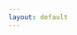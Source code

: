 ```yaml
---
layout: default
---
```

<html>
    <head>
        <meta name="viewport" content="width=670"> 
        <style>
		
            div.battlescribe {
                margin-top: 0px;
                margin-bottom: 0px;
                margin-left: auto;
                margin-right: auto;
                padding: 8px;
                border-width: 0px;
                
                font-family: sans-serif;
                font-size: 12px;
                color: #444444;
                text-align: left;
            }

            div.battlescribe h1,
            div.battlescribe h2,
            div.battlescribe h3,
            div.battlescribe h4 {
                margin: 0px;
                padding: 0px;
                border-width: 0px;
            }

            div.battlescribe h1 {
                margin: 8px 0px 0px 0px;
                
                font-size: 16px;
            }

            div.battlescribe h2 {
                font-size: 15px;
            }

            div.battlescribe h3 {
                font-size: 14px;
            }

            div.battlescribe h4 {
                font-size: 13px;
            }

            div.battlescribe div.summary {
                margin: 16px 0px 0px 0px;
                padding: 0px;
                border-width: 0px;
            }

            div.battlescribe ul {
                margin: 0px 0px 0px 16px;
                padding: 0px;
                border-width: 0px;
                
                list-style-image: none;
                list-style-position: outside;
                list-style-type: none;
            }

            div.battlescribe li {
                margin: 8px 0px 0px 0px;
                padding: 0px;
                border-width: 0px;
            }

            div.battlescribe li.force {
                margin: 24px 0px 0px 0px;
                padding: 0px;
                border-width: 0px;
            }

            div.battlescribe li.category {
                margin: 16px 0px 0px 0px;
                padding: 0px;
                border-width: 0px;
            }

            div.battlescribe li.rootselection {
                margin: 16px 0px 0px 0px;
                padding: 8px;
                border-width: 1px;
                border-style: solid;
                border-color: #BBBBBB;
                
                page-break-inside: avoid;
            }

            div.battlescribe p {
                margin: 4px 0px 0px 16px;
                padding: 0px;
                border-width: 0px;
                
                font-size: 12px;
            }

            div.battlescribe p.category-names {
            }

            div.battlescribe p.rule-names {
            }

            div.battlescribe p.profile-names {
            }

            div.battlescribe table {
                margin: 8px 0px 0px 16px;
                padding: 0px;
                border-collapse: collapse;
                
                font-size: 12px;
                color: #444444;
                
                page-break-inside: avoid;
            }

            div.battlescribe tr {
                border-width: 1px;
                border-style: solid;
                border-color: #BBBBBB;
            }

            div.battlescribe th {
                padding: 4px;
                margin: 0px;
                border-width: 0px;
                
                font-weight: bold;
                text-align: left;
            }

            div.battlescribe td {
                padding: 4px;
                margin: 0px;
                border-width: 0px;
                
                text-align: left;
            }

            div.battlescribe td.profile-name {
                font-weight: bold;
            }

            div.battlescribe td.statistic-name {
                font-weight: bold;
            }

            div.battlescribe table.statistics {
            }

            div.battlescribe table.statistics tr.subtotal {
                font-weight: bold;
            }

            div.battlescribe table.statistics tr.total {
                font-size: 13px;
                font-weight: bold;
            }

            div.battlescribe table.statistics th {
                border-width: 1px;
                border-style: solid;
                border-color: #BBBBBB;
                
                font-size: 13px;
                text-align: right;
            }

            div.battlescribe table.statistics th.center {
                text-align: center;
            }

            div.battlescribe table.statistics td {
                border-width: 1px;
                border-style: solid;
                border-color: #BBBBBB;
                
                text-align: right;
            }

            div.battlescribe span.bold {
                font-weight: bold;
            }

            div.battlescribe span.italic {
                font-style: italic;
            }

            div.battlescribe span.caps {
                font-variant: small-caps;
            }
        </style>

    </head>
    <body class="battlescribe">
        <div class="battlescribe">
            <h1>Tyranids 800pts (Warhammer 40,000 8th Edition) [53 PL, 801pts]</h1>
            <ul>
            <li class="force">
                <h2>Battalion Detachment +5CP (Tyranids) [53 PL, 801pts]</h2>
                <ul>
                    <li class="category">
                        <h3>No Force Org Slot</h3>
                        <ul>
                            <li class="rootselection">
                                <h4>[Reference] Discipline: Hive Mind</h4>
                                <p class="category-names">
                                    <span class="bold">Categories:</span> <span class="caps">No Force Org Slot</span>
                                </p>
                                <p class="profile-names">
                                    <span class="bold">Psychic Power:</span> <span class="italic">1. Dominion, 2. Catalyst, 3. The Horror, 4. Onslaught, 5. Paroxysm, 6. Psychic Scream, Kraken: Synaptic Lure (Hive Fleet)</span>
                                </p>
                                    <br>
                                    <table cellspacing="-1">
                                        <tr>
                                            <th>Psychic Power</th>
                                            <th>Warp Charge</th><th>Range</th><th>Details</th>
                                            <th>Ref</th>
                                        </tr>
                                        <tr>
                                            <td class="profile-name">1. Dominion</td>
                                            <td>5</td><td>36"</td><td>Select a freindly TYRANIDS unit within 36" of the psyker that has the Instinctive Behavious ability. Until the end of your next Psychic phase, that unit ignoires its Instinctive Behaviour ability and automatically passes Morale tests.</td>
                                            <td>
                                                Codex: Tyranids p121
                                            </td>
                                        </tr>
                                        <tr>
                                            <td class="profile-name">2. Catalyst</td>
                                            <td>6</td><td>18"</td><td>Select a friendly TYRANIDS unit within 18" of the psyker. Until the start of your next Psychic phase, each time that unit loses a wound, roll a D6; on a 5+, the damage is ignored and the unit does not lose that wound.</td>
                                            <td>
                                                Codex: Tyranids p121
                                            </td>
                                        </tr>
                                        <tr>
                                            <td class="profile-name">3. The Horror</td>
                                            <td>6</td><td>24"</td><td>Select one enemy unit within 24" of and visible to the psyker. Until the start of your next Psychic phase, that unit must subtract 1 from their hit rolls and Leadership characteristic.</td>
                                            <td>
                                                Codex: Tyranids p121
                                            </td>
                                        </tr>
                                        <tr>
                                            <td class="profile-name">4. Onslaught</td>
                                            <td>6</td><td>18"</td><td>Select a friendly TYRANIDS unit within 18" of the psyker. That unit can shoot this turn (even if it Advanced) without suffering any penalties to its hit rolls for moving and shooting with Heavy weapons, or Advancing and shooting with Assault weapons. In addition, that unit can charge this turn even if it Advanced (though not if it Fell Back).</td>
                                            <td>
                                                Codex: Tyranids p121
                                            </td>
                                        </tr>
                                        <tr>
                                            <td class="profile-name">5. Paroxysm</td>
                                            <td>5</td><td>18"</td><td>Choose an enemy unit within 18" of the psyker. Until your next Psychic phase, that unit cannot fight in the Fight phase until all other units that are able to have done so. If the target has an ability that allows it to fight first in the Fight phase, it instead fights as if it didn't have this ability. If both players have units that cannot fight until all other units have done so, then alternate choosing which of those units to fight with, starting with the player whose turn is taking place.</td>
                                            <td>
                                                Codex: Tyranids p121
                                            </td>
                                        </tr>
                                        <tr>
                                            <td class="profile-name">6. Psychic Scream</td>
                                            <td>5</td><td>18"</td><td>The nearest enemy unit within 18" suffers D3 mortal wounds. In addition, if that unit is a PSYKER, roll two dice. If the result is higher than their Leadership characteristic, randomly select one of their psychic powers. They can no longer use that psychic power.</td>
                                            <td>
                                                Codex: Tyranids p121
                                            </td>
                                        </tr>
                                        <tr>
                                            <td class="profile-name">Kraken: Synaptic Lure (Hive Fleet)</td>
                                            <td>5</td><td>-</td><td>Select one enemy unit. Until the end of the turn, when a charge roll is made by a friendly KRAKEN unit that targets that enemy unit, you can re-roll the result.</td>
                                            <td>
                                                Psychic Awakening: Blood of Baal p78
                                            </td>
                                        </tr>
                                    </table>

                            </li>
                            <li class="rootselection">
                                <h4>Hive Fleet</h4>
                                <p>
                                    <span class="bold">Selections:</span> Kraken
                                </p>
                                <p class="category-names">
                                    <span class="bold">Categories:</span> <span class="caps">No Force Org Slot</span>
                                </p>
                                <p class="profile-names">
                                    <span class="bold">Abilities:</span> <span class="italic">Hive Fleet Adaptations, Questing Tendrils</span>
                                </p>
                                    <br>
                                    <table cellspacing="-1">
                                        <tr>
                                            <th>Abilities</th>
                                            <th>Description</th>
                                            <th>Ref</th>
                                        </tr>
                                        <tr>
                                            <td class="profile-name">Hive Fleet Adaptations</td>
                                            <td>If your army is Battle-forged, all units in Tyranids Detachments gain a Hive Fleet Adaptation, so long as every unit in that Detachment is from the same hive fleet. The Hive Fleet Adaptation gained depends upon the hive fleet they are from, as shown in the table.</td>
                                            <td>
                                                Codex: Tyranids p116
                                            </td>
                                        </tr>
                                        <tr>
                                            <td class="profile-name">Questing Tendrils</td>
                                            <td>When a unit with this adaption Advances, roll three dice and pick the highest to add to the Move characteristic of all models in the unit for that Movement phase. In addition, such units can Fall Back and charge in the same turn.</td>
                                            <td>
                                                Codex: Tyranids p117
                                            </td>
                                        </tr>
                                    </table>

                            </li>
                        </ul>
                    </li>
                    <li class="category">
                        <h3>HQ [17 PL, 296pts]</h3>
                        <ul>
                            <li class="rootselection">
                                <h4>Broodlord [8 PL, 115pts]</h4>
                                <p>
                                    <span class="bold">Selections:</span> Chameleonic Mutation
                                </p>
                                <p class="category-names">
                                    <span class="bold">Categories:</span> <span class="caps">Faction: &lt;Hive Fleet&gt;, Faction: Tyranids, HQ, Genestealer, Character, Infantry, Psyker, Synapse</span>
                                </p>
                                <p class="profile-names">
                                    <span class="bold">Abilities:</span> <span class="italic">Brood Telepathy, Chameleonic Mutation, Lightning Reflexes, Shadow in the Warp, Swift and Deadly, Synapse</span>, <span class="bold">Psyker:</span> <span class="italic">Broodlord</span>, <span class="bold">Unit:</span> <span class="italic">Broodlord</span>, <span class="bold">Weapon:</span> <span class="italic">Monstrous Rending Claws</span>
                                </p>
                                    <br>
                                    <table cellspacing="-1">
                                        <tr>
                                            <th>Abilities</th>
                                            <th>Description</th>
                                            <th>Ref</th>
                                        </tr>
                                        <tr>
                                            <td class="profile-name">Brood Telepathy</td>
                                            <td>You can add 1 to hit rolls in the Fight phase for &lt;HIVE FLEET&gt; Genestealer units within 6" of and friendly &lt;HIVE FLEET&gt; Broodlords.</td>
                                            <td>
                                                Codex: Tyranids p84
                                            </td>
                                        </tr>
                                        <tr>
                                            <td class="profile-name">Chameleonic Mutation</td>
                                            <td>KRAKEN model only. Your opponent must subtract 1 from all hit rolls for ranged weapons that target this model.</td>
                                            <td>
                                                Codex: Tyranids p122
                                            </td>
                                        </tr>
                                        <tr>
                                            <td class="profile-name">Lightning Reflexes</td>
                                            <td>Models in this unit have a 5+ invulnerable save.</td>
                                            <td>
                                                Codex: Tyranids p89
                                            </td>
                                        </tr>
                                        <tr>
                                            <td class="profile-name">Shadow in the Warp</td>
                                            <td>Enemy PSKYERS must subtract 1 from any Psychic tests they make if they are within 18" of any units with this ability. TYRANID PSYKERS are not affected.</td>
                                            <td>
                                                Codex: Tyranids p82
                                            </td>
                                        </tr>
                                        <tr>
                                            <td class="profile-name">Swift and Deadly</td>
                                            <td>Models in this unit can charge even if they Advanced during its turn.</td>
                                            <td>
                                                Codex: Tyranids p89
                                            </td>
                                        </tr>
                                        <tr>
                                            <td class="profile-name">Synapse</td>
                                            <td>&lt;HIVE FLEET&gt; units automatically pass Morale tests if they are within 12" of any friendly &lt;HIVE FLEET&gt; units with this ability.</td>
                                            <td>
                                                Codex: Tyranids p82
                                            </td>
                                        </tr>
                                    </table>
                                    <table cellspacing="-1">
                                        <tr>
                                            <th>Psyker</th>
                                            <th>Cast</th><th>Deny</th><th>Powers Known</th><th>Other</th>
                                            <th>Ref</th>
                                        </tr>
                                        <tr>
                                            <td class="profile-name">Broodlord</td>
                                            <td>1</td><td>1</td><td>Smite + 1 Hive Mind</td><td>-</td>
                                            <td>
                                            </td>
                                        </tr>
                                    </table>
                                    <table cellspacing="-1">
                                        <tr>
                                            <th>Unit</th>
                                            <th>M</th><th>WS</th><th>BS</th><th>S</th><th>T</th><th>W</th><th>A</th><th>Ld</th><th>Save</th>
                                            <th>Ref</th>
                                        </tr>
                                        <tr>
                                            <td class="profile-name">Broodlord</td>
                                            <td>8"</td><td>2+</td><td>-</td><td>5</td><td>5</td><td>6</td><td>6</td><td>10</td><td>4+/5++</td>
                                            <td>
                                                Codex: Tyranids p84
                                            </td>
                                        </tr>
                                    </table>
                                    <table cellspacing="-1">
                                        <tr>
                                            <th>Weapon</th>
                                            <th>Range</th><th>Type</th><th>S</th><th>AP</th><th>D</th><th>Abilities</th>
                                            <th>Ref</th>
                                        </tr>
                                        <tr>
                                            <td class="profile-name">Monstrous Rending Claws</td>
                                            <td>Melee</td><td>Melee</td><td>User</td><td>-3</td><td>D3</td><td>You can re-roll failed wound rolls for this weapon. In addition, each time you make a wound roll of 6+, that hit is resolved with an AP of -6 and Damage of 3.</td>
                                            <td>
                                                Codex: Tyranids p111
                                            </td>
                                        </tr>
                                    </table>

                            </li>
                            <li class="rootselection">
                                <h4>Hive Tyrant [9 PL, 181pts]</h4>
                                <p>
                                    <span class="bold">Selections:</span> 3. Tenacious Survivor, Adrenal Glands [5pts], Heavy Venom Cannon [18pts], Monstrous Scything Talons [15pts], Warlord
                                </p>
                                <p class="category-names">
                                    <span class="bold">Categories:</span> <span class="caps">Faction: &lt;Hive Fleet&gt;, Faction: Tyranids, HQ, Character, Monster, Psyker, Hive Tyrant, Synapse, Warlord</span>
                                </p>
                                <p class="profile-names">
                                    <span class="bold">Abilities:</span> <span class="italic">Adrenal Glands, Death Throes, Psychic Barrier, Shadow in the Warp, Synapse, Tenacious Survivor, The Will of the Hive Mind</span>, <span class="bold">Psyker:</span> <span class="italic">Hive Tyrant</span>, <span class="bold">Stat Damage - M, WS &amp; BS:</span> <span class="italic">Hive Tyrant (1), Hive Tyrant (2), Hive Tyrant (3)</span>, <span class="bold">Unit:</span> <span class="italic">Hive Tyrant</span>, <span class="bold">Weapon:</span> <span class="italic">Heavy Venom Cannon, Monstrous Scything Talons, Prehensile Pincer Tail</span>
                                </p>
                                    <br>
                                    <table cellspacing="-1">
                                        <tr>
                                            <th>Abilities</th>
                                            <th>Description</th>
                                            <th>Ref</th>
                                        </tr>
                                        <tr>
                                            <td class="profile-name">Adrenal Glands</td>
                                            <td>If a unit has adrenal glands, add 1" to the distance it can move when it Advances or charges.</td>
                                            <td>
                                                Codex: Tyranids p113
                                            </td>
                                        </tr>
                                        <tr>
                                            <td class="profile-name">Death Throes</td>
                                            <td>If this model is reduced to 0 wounds, roll a dice before removing it from the battlefield; on a 6, it lashes out in its death throes, and each unit within 3" suffers D3 mortal wounds.</td>
                                            <td>
                                                Codex: Tyranids
                                            </td>
                                        </tr>
                                        <tr>
                                            <td class="profile-name">Psychic Barrier</td>
                                            <td>A model with this ability has a 4+ invulnerable save.</td>
                                            <td>
                                                Codex: Tyranids p85
                                            </td>
                                        </tr>
                                        <tr>
                                            <td class="profile-name">Shadow in the Warp</td>
                                            <td>Enemy PSKYERS must subtract 1 from any Psychic tests they make if they are within 18" of any units with this ability. TYRANID PSYKERS are not affected.</td>
                                            <td>
                                                Codex: Tyranids p82
                                            </td>
                                        </tr>
                                        <tr>
                                            <td class="profile-name">Synapse</td>
                                            <td>&lt;HIVE FLEET&gt; units automatically pass Morale tests if they are within 12" of any friendly &lt;HIVE FLEET&gt; units with this ability.</td>
                                            <td>
                                                Codex: Tyranids p82
                                            </td>
                                        </tr>
                                        <tr>
                                            <td class="profile-name">Tenacious Survivor</td>
                                            <td>Roll a dice each time this warlord loses a wound. On a 6, the warlord shrugs off the damage and does not lose the wound.</td>
                                            <td>
                                            </td>
                                        </tr>
                                        <tr>
                                            <td class="profile-name">The Will of the Hive Mind</td>
                                            <td>The range of this model's Synapse ability is 18" rather than 12".</td>
                                            <td>
                                                Codex: Tyranids p85
                                            </td>
                                        </tr>
                                    </table>
                                    <table cellspacing="-1">
                                        <tr>
                                            <th>Psyker</th>
                                            <th>Cast</th><th>Deny</th><th>Powers Known</th><th>Other</th>
                                            <th>Ref</th>
                                        </tr>
                                        <tr>
                                            <td class="profile-name">Hive Tyrant</td>
                                            <td>2</td><td>1</td><td>Smite + 2 Hive Mind</td><td>-</td>
                                            <td>
                                            </td>
                                        </tr>
                                    </table>
                                    <table cellspacing="-1">
                                        <tr>
                                            <th>Stat Damage - M, WS & BS</th>
                                            <th>Remaining W</th><th>Movement</th><th>WS</th><th>BS</th>
                                            <th>Ref</th>
                                        </tr>
                                        <tr>
                                            <td class="profile-name">Hive Tyrant (1)</td>
                                            <td>7-12+</td><td>9"</td><td>2+</td><td>3+</td>
                                            <td>
                                            </td>
                                        </tr>
                                        <tr>
                                            <td class="profile-name">Hive Tyrant (2)</td>
                                            <td>4-6</td><td>7"</td><td>3+</td><td>3+</td>
                                            <td>
                                            </td>
                                        </tr>
                                        <tr>
                                            <td class="profile-name">Hive Tyrant (3)</td>
                                            <td>1-3</td><td>5"</td><td>4+</td><td>4+</td>
                                            <td>
                                            </td>
                                        </tr>
                                    </table>
                                    <table cellspacing="-1">
                                        <tr>
                                            <th>Unit</th>
                                            <th>M</th><th>WS</th><th>BS</th><th>S</th><th>T</th><th>W</th><th>A</th><th>Ld</th><th>Save</th>
                                            <th>Ref</th>
                                        </tr>
                                        <tr>
                                            <td class="profile-name">Hive Tyrant</td>
                                            <td>*</td><td>*</td><td>*</td><td>6</td><td>7</td><td>12</td><td>4</td><td>10</td><td>3+/4++</td>
                                            <td>
                                                Codex: Tyranids p85
                                            </td>
                                        </tr>
                                    </table>
                                    <table cellspacing="-1">
                                        <tr>
                                            <th>Weapon</th>
                                            <th>Range</th><th>Type</th><th>S</th><th>AP</th><th>D</th><th>Abilities</th>
                                            <th>Ref</th>
                                        </tr>
                                        <tr>
                                            <td class="profile-name">Heavy Venom Cannon</td>
                                            <td>36"</td><td>Assault D3</td><td>9</td><td>-2</td><td>3</td><td>-</td>
                                            <td>
                                                Codex: Tyranids p112
                                            </td>
                                        </tr>
                                        <tr>
                                            <td class="profile-name">Monstrous Scything Talons</td>
                                            <td>Melee</td><td>Melee</td><td>User</td><td>-3</td><td>3</td><td>You can re-roll hit rolls of 1 when attacking with this weapon. If the bearer has more than one pair of monstrous scything talons, it can make 1 additional attack with this weapon each time it fights.</td>
                                            <td>
                                                Codex: Tyranids p111
                                            </td>
                                        </tr>
                                        <tr>
                                            <td class="profile-name">Prehensile Pincer Tail</td>
                                            <td>Melee</td><td>Melee</td><td>User</td><td>0</td><td>D3</td><td>Each time the bearer fights, make one (and only one) attack with this weapon. This is in addition to the bearer's attacks.</td>
                                            <td>
                                                Codex: Tyranids p111
                                            </td>
                                        </tr>
                                    </table>

                            </li>
                        </ul>
                    </li>
                    <li class="category">
                        <h3>Troops [30 PL, 416pts]</h3>
                        <ul>
                            <li class="rootselection">
                                <h4>Genestealers [16 PL, 216pts]</h4>
                                <p>
                                    <span class="bold">Selections:</span> 4x Acid Maw, 18x Scything Talons
                                </p>
                                <p class="category-names">
                                    <span class="bold">Categories:</span> <span class="caps">Faction: &lt;Hive Fleet&gt;, Faction: Tyranids, Infantry, Genestealer, Troops</span>
                                </p>
                                <p class="profile-names">
                                    <span class="bold">Abilities:</span> <span class="italic">Flurry of Claws, Infestation, Lightning Reflexes, Swift and Deadly</span>, <span class="bold">Weapon:</span> <span class="italic">Acid Maw, Scything Talons</span>
                                </p>
                                <ul>
                                    <li>
                                        <h4>18x Genestealer [216pts]</h4>
                                        <p>
                                            <span class="bold">Selections:</span> 18x Rending Claws [36pts]
                                        </p>
                                        <p class="profile-names">
                                            <span class="bold">Unit:</span> <span class="italic">Genestealer</span>, <span class="bold">Weapon:</span> <span class="italic">Rending Claws</span>
                                        </p>

                                    </li>
                                </ul>
                                    <br>
                                    <table cellspacing="-1">
                                        <tr>
                                            <th>Abilities</th>
                                            <th>Description</th>
                                            <th>Ref</th>
                                        </tr>
                                        <tr>
                                            <td class="profile-name">Flurry of Claws</td>
                                            <td>Genestealers have 4 Attacks instead of 3 whilst their unit has 10 or more models.</td>
                                            <td>
                                                Codex: Tyranids p89
                                            </td>
                                        </tr>
                                        <tr>
                                            <td class="profile-name">Infestation</td>
                                            <td>If your army includes any units of Genestealers, you can place up to four infestation nodes anywhere in your deployment zone when your army deploys. You can then set up any Genestealers lurking, instead of placing them on the battlefield. If an enemy model is ever within 9" of an infestation node, the node is destroyed and removed from the battlefield. Whilst there are any friendly infestation nodes on the battlefield, this unit can stop lurking: at the end of your Movement phase, set it up wholly within 6" of a friendly infestation node. That infestation node is then removed from the battlefield. If this unit is still lurking when the last friendly infestation node is removed, the unit is destroyed.</td>
                                            <td>
                                                Codex: Tyranids p89
                                            </td>
                                        </tr>
                                        <tr>
                                            <td class="profile-name">Lightning Reflexes</td>
                                            <td>Models in this unit have a 5+ invulnerable save.</td>
                                            <td>
                                                Codex: Tyranids p89
                                            </td>
                                        </tr>
                                        <tr>
                                            <td class="profile-name">Swift and Deadly</td>
                                            <td>Models in this unit can charge even if they Advanced during its turn.</td>
                                            <td>
                                                Codex: Tyranids p89
                                            </td>
                                        </tr>
                                    </table>
                                    <table cellspacing="-1">
                                        <tr>
                                            <th>Unit</th>
                                            <th>M</th><th>WS</th><th>BS</th><th>S</th><th>T</th><th>W</th><th>A</th><th>Ld</th><th>Save</th>
                                            <th>Ref</th>
                                        </tr>
                                        <tr>
                                            <td class="profile-name">Genestealer</td>
                                            <td>8"</td><td>3+</td><td>4+</td><td>4</td><td>4</td><td>1</td><td>3</td><td>9</td><td>5+/5++</td>
                                            <td>
                                                Codex: Tyranids p89
                                            </td>
                                        </tr>
                                    </table>
                                    <table cellspacing="-1">
                                        <tr>
                                            <th>Weapon</th>
                                            <th>Range</th><th>Type</th><th>S</th><th>AP</th><th>D</th><th>Abilities</th>
                                            <th>Ref</th>
                                        </tr>
                                        <tr>
                                            <td class="profile-name">Acid Maw</td>
                                            <td>Melee</td><td>Melee</td><td>User</td><td>-3</td><td>1</td><td>-</td>
                                            <td>
                                                Codex: Tyranids p111
                                            </td>
                                        </tr>
                                        <tr>
                                            <td class="profile-name">Rending Claws</td>
                                            <td>Melee</td><td>Melee</td><td>User</td><td>-1</td><td>1</td><td>Each time you make a wound roll of 6+ for this weapon, that hit is resolved with an AP of -4.</td>
                                            <td>
                                                Codex: Tyranids p111
                                            </td>
                                        </tr>
                                        <tr>
                                            <td class="profile-name">Scything Talons</td>
                                            <td>Melee</td><td>Melee</td><td>User</td><td>0</td><td>1</td><td>You can re-roll hit rolls of 1 when attacking with this weapon. If the bearer has more than one pair of scything talons, it can make 1 additional attack with this weapon each time it fights.</td>
                                            <td>
                                                Codex: Tyranids p111
                                            </td>
                                        </tr>
                                    </table>

                            </li>
                            <li class="rootselection">
                                <h4>Termagants [9 PL, 128pts]</h4>
                                <p class="category-names">
                                    <span class="bold">Categories:</span> <span class="caps">Faction: &lt;Hive Fleet&gt;, Faction: Tyranids, Infantry, Troops</span>
                                </p>
                                <p class="profile-names">
                                    <span class="bold">Abilities:</span> <span class="italic">Hail of Living Ammunition, Instinctive Behaviour</span>
                                </p>
                                <ul>
                                    <li>
                                        <h4>4x Termagant (Devourer) [32pts]</h4>
                                        <p>
                                            <span class="bold">Selections:</span> 4x Devourer [16pts]
                                        </p>
                                        <p class="profile-names">
                                            <span class="bold">Unit:</span> <span class="italic">Termagant</span>, <span class="bold">Weapon:</span> <span class="italic">Devourer</span>
                                        </p>

                                    </li>
                                    <li>
                                        <h4>24x Termagant (Fleshborer) [96pts]</h4>
                                        <p class="profile-names">
                                            <span class="bold">Unit:</span> <span class="italic">Termagant</span>, <span class="bold">Weapon:</span> <span class="italic">Fleshborer</span>
                                        </p>

                                    </li>
                                </ul>
                                    <br>
                                    <table cellspacing="-1">
                                        <tr>
                                            <th>Abilities</th>
                                            <th>Description</th>
                                            <th>Ref</th>
                                        </tr>
                                        <tr>
                                            <td class="profile-name">Hail of Living Ammunition</td>
                                            <td>If this unit contains 20 or more models, you can re-roll wound rolls of 1 when it shoots.</td>
                                            <td>
                                                Codex: Tyranids p90
                                            </td>
                                        </tr>
                                        <tr>
                                            <td class="profile-name">Instinctive Behaviour</td>
                                            <td>Unless a &lt;HIVE FLEET&gt; unit with this ability is within 24" of any friendly &lt;HIVE FLEET&gt; Synapse unit, you must subtract 1 from any hit rolls made for it when shooting any target other than the nearest visible enemy unit, and you must subtract 2 from its charge roll if it declares a charge against any unit other than the nearest enemy unit.</td>
                                            <td>
                                                Codex: Tyranids p82
                                            </td>
                                        </tr>
                                    </table>
                                    <table cellspacing="-1">
                                        <tr>
                                            <th>Unit</th>
                                            <th>M</th><th>WS</th><th>BS</th><th>S</th><th>T</th><th>W</th><th>A</th><th>Ld</th><th>Save</th>
                                            <th>Ref</th>
                                        </tr>
                                        <tr>
                                            <td class="profile-name">Termagant</td>
                                            <td>6"</td><td>4+</td><td>4+</td><td>3</td><td>3</td><td>1</td><td>1</td><td>5</td><td>6+</td>
                                            <td>
                                                Codex: Tyranids p90
                                            </td>
                                        </tr>
                                    </table>
                                    <table cellspacing="-1">
                                        <tr>
                                            <th>Weapon</th>
                                            <th>Range</th><th>Type</th><th>S</th><th>AP</th><th>D</th><th>Abilities</th>
                                            <th>Ref</th>
                                        </tr>
                                        <tr>
                                            <td class="profile-name">Devourer</td>
                                            <td>18"</td><td>Assault 3</td><td>4</td><td>0</td><td>1</td><td>-</td>
                                            <td>
                                                Codex: Tyranids p112
                                            </td>
                                        </tr>
                                        <tr>
                                            <td class="profile-name">Fleshborer</td>
                                            <td>12"</td><td>Assault 1</td><td>4</td><td>0</td><td>1</td><td>-</td>
                                            <td>
                                                Codex: Tyranids p112
                                            </td>
                                        </tr>
                                    </table>

                            </li>
                            <li class="rootselection">
                                <h4>Tyranid Warriors [5 PL, 72pts]</h4>
                                <p>
                                    <span class="bold">Selections:</span> Adrenal Glands [3pts]
                                </p>
                                <p class="category-names">
                                    <span class="bold">Categories:</span> <span class="caps">Faction: &lt;Hive Fleet&gt;, Faction: Tyranids, Troops, Synapse, Infantry</span>
                                </p>
                                <p class="profile-names">
                                    <span class="bold">Abilities:</span> <span class="italic">Adrenal Glands, Shadow in the Warp, Synapse</span>
                                </p>
                                <ul>
                                    <li>
                                        <h4>Tyranid Warrior [23pts]</h4>
                                        <p>
                                            <span class="bold">Selections:</span> Deathspitter [5pts], Scything Talons
                                        </p>
                                        <p class="profile-names">
                                            <span class="bold">Unit:</span> <span class="italic">Tyranid Warrior</span>, <span class="bold">Weapon:</span> <span class="italic">Deathspitter, Scything Talons</span>
                                        </p>

                                    </li>
                                    <li>
                                        <h4>Tyranid Warrior [23pts]</h4>
                                        <p>
                                            <span class="bold">Selections:</span> Deathspitter [5pts], Scything Talons
                                        </p>
                                        <p class="profile-names">
                                            <span class="bold">Unit:</span> <span class="italic">Tyranid Warrior</span>, <span class="bold">Weapon:</span> <span class="italic">Deathspitter, Scything Talons</span>
                                        </p>

                                    </li>
                                    <li>
                                        <h4>Tyranid Warrior [23pts]</h4>
                                        <p>
                                            <span class="bold">Selections:</span> Deathspitter [5pts], Scything Talons
                                        </p>
                                        <p class="profile-names">
                                            <span class="bold">Unit:</span> <span class="italic">Tyranid Warrior</span>, <span class="bold">Weapon:</span> <span class="italic">Deathspitter, Scything Talons</span>
                                        </p>

                                    </li>
                                </ul>
                                    <br>
                                    <table cellspacing="-1">
                                        <tr>
                                            <th>Abilities</th>
                                            <th>Description</th>
                                            <th>Ref</th>
                                        </tr>
                                        <tr>
                                            <td class="profile-name">Adrenal Glands</td>
                                            <td>If a unit has adrenal glands, add 1" to the distance it can move when it Advances or charges.</td>
                                            <td>
                                                Codex: Tyranids p113
                                            </td>
                                        </tr>
                                        <tr>
                                            <td class="profile-name">Shadow in the Warp</td>
                                            <td>Enemy PSKYERS must subtract 1 from any Psychic tests they make if they are within 18" of any units with this ability. TYRANID PSYKERS are not affected.</td>
                                            <td>
                                                Codex: Tyranids p82
                                            </td>
                                        </tr>
                                        <tr>
                                            <td class="profile-name">Synapse</td>
                                            <td>&lt;HIVE FLEET&gt; units automatically pass Morale tests if they are within 12" of any friendly &lt;HIVE FLEET&gt; units with this ability.</td>
                                            <td>
                                                Codex: Tyranids p82
                                            </td>
                                        </tr>
                                    </table>
                                    <table cellspacing="-1">
                                        <tr>
                                            <th>Unit</th>
                                            <th>M</th><th>WS</th><th>BS</th><th>S</th><th>T</th><th>W</th><th>A</th><th>Ld</th><th>Save</th>
                                            <th>Ref</th>
                                        </tr>
                                        <tr>
                                            <td class="profile-name">Tyranid Warrior</td>
                                            <td>6"</td><td>3+</td><td>4+</td><td>4</td><td>4</td><td>3</td><td>3</td><td>9</td><td>4+</td>
                                            <td>
                                                Codex: Tyranids p89
                                            </td>
                                        </tr>
                                    </table>
                                    <table cellspacing="-1">
                                        <tr>
                                            <th>Weapon</th>
                                            <th>Range</th><th>Type</th><th>S</th><th>AP</th><th>D</th><th>Abilities</th>
                                            <th>Ref</th>
                                        </tr>
                                        <tr>
                                            <td class="profile-name">Deathspitter</td>
                                            <td>24"</td><td>Assault 3</td><td>5</td><td>-1</td><td>1</td><td>-</td>
                                            <td>
                                                Codex: Tyranids p112
                                            </td>
                                        </tr>
                                        <tr>
                                            <td class="profile-name">Scything Talons</td>
                                            <td>Melee</td><td>Melee</td><td>User</td><td>0</td><td>1</td><td>You can re-roll hit rolls of 1 when attacking with this weapon. If the bearer has more than one pair of scything talons, it can make 1 additional attack with this weapon each time it fights.</td>
                                            <td>
                                                Codex: Tyranids p111
                                            </td>
                                        </tr>
                                    </table>

                            </li>
                        </ul>
                    </li>
                    <li class="category">
                        <h3>Heavy Support [6 PL, 89pts]</h3>
                        <ul>
                            <li class="rootselection">
                                <h4>Carnifexes [6 PL, 89pts]</h4>
                                <p class="category-names">
                                    <span class="bold">Categories:</span> <span class="caps">Faction: &lt;Hive Fleet&gt;, Faction: Tyranids, Carnifex, Monster, Heavy Support</span>
                                </p>
                                <p class="profile-names">
                                    <span class="bold">Abilities:</span> <span class="italic">Instinctive Behaviour, Living Battering Ram, Monstrous Brood</span>
                                </p>
                                <ul>
                                    <li>
                                        <h4>Carnifex [89pts]</h4>
                                        <p>
                                            <span class="bold">Selections:</span> 2x Monstrous Scything Talons [15pts], Adrenal Glands [5pts], Bone Mace [2pts]
                                        </p>
                                        <p class="profile-names">
                                            <span class="bold">Abilities:</span> <span class="italic">Adrenal Glands</span>, <span class="bold">Unit:</span> <span class="italic">Carnifex</span>, <span class="bold">Weapon:</span> <span class="italic">Bone Mace, Monstrous Scything Talons</span>
                                        </p>

                                    </li>
                                </ul>
                                    <br>
                                    <table cellspacing="-1">
                                        <tr>
                                            <th>Abilities</th>
                                            <th>Description</th>
                                            <th>Ref</th>
                                        </tr>
                                        <tr>
                                            <td class="profile-name">Adrenal Glands</td>
                                            <td>If a unit has adrenal glands, add 1" to the distance it can move when it Advances or charges.</td>
                                            <td>
                                                Codex: Tyranids p113
                                            </td>
                                        </tr>
                                        <tr>
                                            <td class="profile-name">Instinctive Behaviour</td>
                                            <td>Unless a &lt;HIVE FLEET&gt; unit with this ability is within 24" of any friendly &lt;HIVE FLEET&gt; Synapse unit, you must subtract 1 from any hit rolls made for it when shooting any target other than the nearest visible enemy unit, and you must subtract 2 from its charge roll if it declares a charge against any unit other than the nearest enemy unit.</td>
                                            <td>
                                                Codex: Tyranids p82
                                            </td>
                                        </tr>
                                        <tr>
                                            <td class="profile-name">Living Battering Ram</td>
                                            <td>When a Carnifex finishes a charge move, roll a dice; on a 4+ one enemy unit with 1" suffers a mortal wound. In addition, add 1 to all hit rolls in the Fight phase for a Carnifex that charged in the same turn.</td>
                                            <td>
                                                Codex: Tyranids p102
                                            </td>
                                        </tr>
                                        <tr>
                                            <td class="profile-name">Monstrous Brood</td>
                                            <td>The first time this unit is set up on the battlefield, all of its models must be placed within 6" of at least one other model in their unit. From that point onwards, each operates independently and is treated as a separate unit.</td>
                                            <td>
                                                Codex: Tyranids p102
                                            </td>
                                        </tr>
                                    </table>
                                    <table cellspacing="-1">
                                        <tr>
                                            <th>Unit</th>
                                            <th>M</th><th>WS</th><th>BS</th><th>S</th><th>T</th><th>W</th><th>A</th><th>Ld</th><th>Save</th>
                                            <th>Ref</th>
                                        </tr>
                                        <tr>
                                            <td class="profile-name">Carnifex</td>
                                            <td>7"</td><td>4+</td><td>4+</td><td>6</td><td>7</td><td>8</td><td>4</td><td>6</td><td>3+</td>
                                            <td>
                                                Codex: Tyranids p102
                                            </td>
                                        </tr>
                                    </table>
                                    <table cellspacing="-1">
                                        <tr>
                                            <th>Weapon</th>
                                            <th>Range</th><th>Type</th><th>S</th><th>AP</th><th>D</th><th>Abilities</th>
                                            <th>Ref</th>
                                        </tr>
                                        <tr>
                                            <td class="profile-name">Bone Mace</td>
                                            <td>Melee</td><td>Melee</td><td>8</td><td>-1</td><td>D3</td><td>Each time the bearer fights, it can make one (and only one) attack with this weapon. This is in addition to the bearer's attacks.</td>
                                            <td>
                                                Codex: Tyranids p111
                                            </td>
                                        </tr>
                                        <tr>
                                            <td class="profile-name">Monstrous Scything Talons</td>
                                            <td>Melee</td><td>Melee</td><td>User</td><td>-3</td><td>3</td><td>You can re-roll hit rolls of 1 when attacking with this weapon. If the bearer has more than one pair of monstrous scything talons, it can make 1 additional attack with this weapon each time it fights.</td>
                                            <td>
                                                Codex: Tyranids p111
                                            </td>
                                        </tr>
                                    </table>

                            </li>
                        </ul>
                    </li>

                </ul>
            </li>

            </ul>



            <br>
            <p>Created with <a href="https://www.battlescribe.net">BattleScribe</a></p>
        </div>
    </body>
</html>